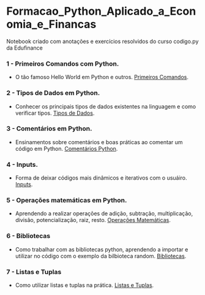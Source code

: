 # Formacao_Python_Aplicado_a_Economia_e_Financas
 Notebook criado com anotações e exercícios resolvidos do curso codigo.py da Edufinance

### 1 - Primeiros Comandos com Python.
- O tão famoso Hello World em Python e outros. [Primeiros Comandos](https://github.com/leandromad/Formacao_Python_Aplicado_a_Economia_e_Financas/blob/main/Primeiros%20Comandos.ipynb).


### 2 - Tipos de Dados em Python.
- Conhecer os principais tipos de dados existentes na linguagem e como verificar tipos. [Tipos de Dados](https://github.com/leandromad/Formacao_Python_Aplicado_a_Economia_e_Financas/blob/main/Tipos%20de%20dados%20no%20Python.ipynb).


### 3 - Comentários em Python.
- Ensinamentos sobre comentários e boas práticas ao comentar um código em Python. [Comentários Python](https://github.com/leandromad/Formacao_Python_Aplicado_a_Economia_e_Financas/blob/main/Coment%C3%A1rios%20em%20Python%20(Boas%20Pr%C3%A1ticas).ipynb).


### 4 - Inputs.
- Forma de deixar códigos mais dinâmicos e iterativos com o usuáiro. [Inputs](https://github.com/leandromad/Formacao_Python_Aplicado_a_Economia_e_Financas/blob/main/Input.ipynb).


### 5 - Operações matemáticas em Python.
- Aprendendo a realizar operações de adição, subtração, multiplicação, divisão, potencialização, raiz, resto. [Operações Matemáticas](https://github.com/leandromad/Formacao_Python_Aplicado_a_Economia_e_Financas/blob/master/Opera%C3%A7%C3%B5es%20Matem%C3%A1ticas.ipynb).


### 6 - Bibliotecas
- Como trabalhar com as bibliotecas python, aprendendo a importar e utilizar no código com o exemplo da bilbioteca random. [Bibliotecas](https://github.com/leandromad/Formacao_Python_Aplicado_a_Economia_e_Financas/blob/master/Bibliotecas%20-%20Trabalhando%20com%20a%20Biblioteca%20Random.ipynb).

### 7 - Listas e Tuplas
- Como utilizar listas e tuplas na prática. [Listas e Tuplas](https://github.com/leandromad/Formacao_Python_Aplicado_a_Economia_e_Financas/blob/master/Listas%20e%20Tuplas.ipynb).

